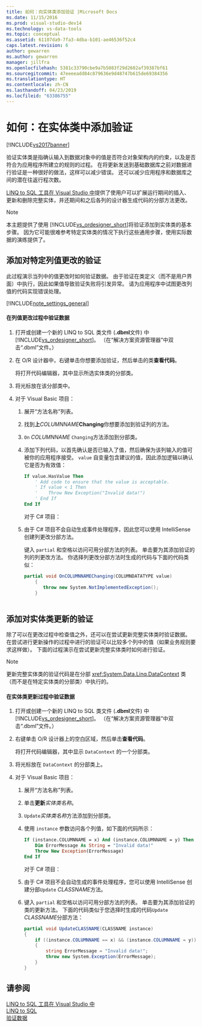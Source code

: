 ```yaml
---
title: 如何：向实体类添加验证 |Microsoft Docs
ms.date: 11/15/2016
ms.prod: visual-studio-dev14
ms.technology: vs-data-tools
ms.topic: conceptual
ms.assetid: 61107da9-7fa3-4dba-b101-ae46536f52c4
caps.latest.revision: 6
author: gewarren
ms.author: gewarren
manager: jillfra
ms.openlocfilehash: 5381c33790cbe9a7b5083f29d2602af39387bf61
ms.sourcegitcommit: 47eeeeadd84c879636e9d48747b615de69384356
ms.translationtype: HT
ms.contentlocale: zh-CN
ms.lasthandoff: 04/23/2019
ms.locfileid: "63386755"
---
```

# <a name="how-to-add-validation-to-entity-classes"></a>如何：在实体类中添加验证
[!INCLUDE[vs2017banner](../includes/vs2017banner.md)]

验证实体类是指确认输入到数据对象中的值是否符合对象架构内的约束，以及是否符合为应用程序所建立的规则的过程。 在将更新发送到基础数据库之前对数据进行验证是一种很好的做法，这样可以减少错误。 还可以减少应用程序和数据库之间的潜在往返行程次数。  
  
 [LINQ to SQL 工具在 Visual Studio 中](../data-tools/linq-to-sql-tools-in-visual-studio2.md)提供了使用户可以扩展运行期间的插入、 更新和删除完整实体，并还期间和之后各列的设计器生成代码的分部方法更改。  
  
> [!NOTE]
> 本主题提供了使用 [!INCLUDE[vs_ordesigner_short](../includes/vs-ordesigner-short-md.md)]将验证添加到实体类的基本步骤。 因为它可能很难参考特定实体类的情况下执行这些通用步骤，使用实际数据的演练提供了。  
  
## <a name="adding-validation-for-changes-to-the-value-in-a-specific-column"></a>添加对特定列值更改的验证  
 此过程演示当列中的值更改时如何验证数据。 由于验证在类定义（而不是用户界面）中执行，因此如果值导致验证失败将引发异常。 请为应用程序中试图更改列值的代码实现错误处理。  
  
 [!INCLUDE[note_settings_general](../includes/note-settings-general-md.md)]  
  
#### <a name="to-validate-data-during-a-columns-value-change"></a>在列值更改过程中验证数据  
  
1. 打开或创建一个新的 LINQ to SQL 类文件 (**.dbml**文件) 中[!INCLUDE[vs_ordesigner_short](../includes/vs-ordesigner-short-md.md)]。 （在“解决方案资源管理器”中双击“.dbml”文件。）  
  
2. 在 O/R 设计器中，右键单击你想要添加验证，然后单击的类**查看代码**。  
  
    将打开代码编辑器，其中显示所选实体类的分部类。  
  
3. 将光标放在该分部类中。  
  
4. 对于 Visual Basic 项目：  
  
   1. 展开“方法名称”列表。  
  
   2. 找到**上**_COLUMNNAME_**Changing**你想要添加到验证列的方法。  
  
   3. `On` *COLUMNNAME* `Changing`方法添加到分部类。  
  
   4. 添加下列代码，以首先确认是否已输入了值，然后确保为该列输入的值可被你的应用程序接受。 `value` 自变量包含建议的值，因此添加逻辑以确认它是否为有效值：  
  
      ```vb  
      If value.HasValue Then  
          ' Add code to ensure that the value is acceptable.  
          ' If value < 1 Then  
          '    Throw New Exception("Invalid data!")  
          ' End If  
      End If  
      ```  
  
      对于 C# 项目：  
  
   5. 由于 C# 项目不会自动生成事件处理程序，因此您可以使用 IntelliSense 创建列更改分部方法。  
  
       键入 `partial` 和空格以访问可用分部方法的列表。 单击要为其添加验证的列的列更改方法。 你选择列更改分部方法时生成的代码与下面的代码类似：  
  
      ```csharp  
      partial void OnCOLUMNNAMEChanging(COLUMNDATATYPE value)  
          {  
             throw new System.NotImplementedException();  
          }  
  
      ```  
  
## <a name="adding-validation-for-updates-to-an-entity-class"></a>添加对实体类更新的验证  
 除了可以在更改过程中检查值之外，还可以在尝试更新完整实体类时验证数据。 在尝试进行更新操作的过程中进行的验证可以比较多个列中的值（如果业务规则要求这样做）。 下面的过程演示在尝试更新完整实体类时如何进行验证。  
  
> [!NOTE]
> 更新完整实体类的验证代码是在分部 <xref:System.Data.Linq.DataContext> 类（而不是在特定实体类的分部类）中执行的。  
  
#### <a name="to-validate-data-during-an-update-to-an-entity-class"></a>在实体类更新过程中验证数据  
  
1. 打开或创建一个新的 LINQ to SQL 类文件 (**.dbml**文件) 中[!INCLUDE[vs_ordesigner_short](../includes/vs-ordesigner-short-md.md)]。 （在“解决方案资源管理器”中双击“.dbml”文件。）  
  
2. 右键单击 O/R 设计器上的空白区域，然后单击**查看代码**。  
  
    将打开代码编辑器，其中显示 `DataContext` 的一个分部类。  
  
3. 将光标放在 `DataContext` 的分部类上。  
  
4. 对于 Visual Basic 项目：  
  
   1. 展开“方法名称”列表。  
  
   2. 单击**更新**_实体类名称_。  
  
   3. `Update`*实体类名称*方法添加到分部类。  
  
   4. 使用 `instance` 参数访问各个列值，如下面的代码所示：  
  
      ```vb  
      If (instance.COLUMNNAME = x) And (instance.COLUMNNAME = y) Then  
          Dim ErrorMessage As String = "Invalid data!"  
          Throw New Exception(ErrorMessage)  
      End If  
      ```  
  
      对于 C# 项目：  
  
   5. 由于 C# 项目不会自动生成的事件处理程序，您可以使用 IntelliSense 创建分部`Update` *CLASSNAME*方法。  
  
   6. 键入 `partial` 和空格以访问可用分部方法的列表。 单击要为其添加验证的类的更新方法。 下面的代码类似于您选择时生成的代码`Update` *CLASSNAME*分部方法：  
  
      ```csharp  
      partial void UpdateCLASSNAME(CLASSNAME instance)  
      {  
          if ((instance.COLUMNNAME == x) && (instance.COLUMNNAME = y))  
          {  
              string ErrorMessage = "Invalid data!";  
              throw new System.Exception(ErrorMessage);  
          }  
      }  
      ```  
  
## <a name="see-also"></a>请参阅  
 [LINQ to SQL 工具在 Visual Studio 中](../data-tools/linq-to-sql-tools-in-visual-studio2.md)   
 [LINQ to SQL](http://msdn.microsoft.com/library/73d13345-eece-471a-af40-4cc7a2f11655)   
 [验证数据](http://msdn.microsoft.com/library/b3a9ee4e-5d4d-4411-9c56-c811f2b4ee7e)

